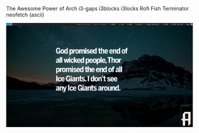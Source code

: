 The  Awesome Power of Arch i3-gaps i3blocks  i3locks Rofi  Fish Terminator neofetch (ascii) 


![GitHub Logo](x1.png)